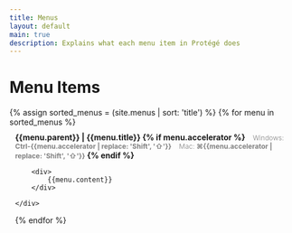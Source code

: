 ```yaml
---
title: Menus
layout: default
main: true
description: Explains what each menu item in Protégé does
---
```

# Menu Items
<div>
{% assign sorted_menus = (site.menus | sort: 'title') %}
{% for menu in sorted_menus %}
	<div style="padding: 10px; padding-bottom: 30px;">
		<div style="font-weight: bold;">
			{{menu.parent}}  |  {{menu.title}}
			{% if menu.accelerator %}
			<span style="font-weight: 300; font-size: 12px; color: gray;">
				<span style="padding: 0 0 10px 10px">
					Windows: <b>Ctrl-{{menu.accelerator  | replace: 'Shift', '&#x21E7;'}}</b>
				</span>
				<span  style="padding: 0 0 10px 10px">
					Mac: <b>&#x2318;{{menu.accelerator  | replace: 'Shift', '&#x21E7;'}}</b>
				</span>
			</span>
			{% endif %}
		</div>

		<div>
			{{menu.content}}
		</div>

	</div>
{% endfor %}
</div>
